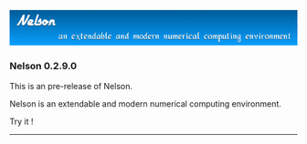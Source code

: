 ![banner](banner_homepage.png)

### Nelson 0.2.9.0

This is an pre-release of Nelson.

Nelson is an extendable and modern numerical computing environment.

Try it !


* * *




